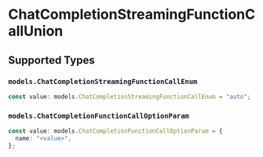 # ChatCompletionStreamingFunctionCallUnion


## Supported Types

### `models.ChatCompletionStreamingFunctionCallEnum`

```typescript
const value: models.ChatCompletionStreamingFunctionCallEnum = "auto";
```

### `models.ChatCompletionFunctionCallOptionParam`

```typescript
const value: models.ChatCompletionFunctionCallOptionParam = {
  name: "<value>",
};
```

